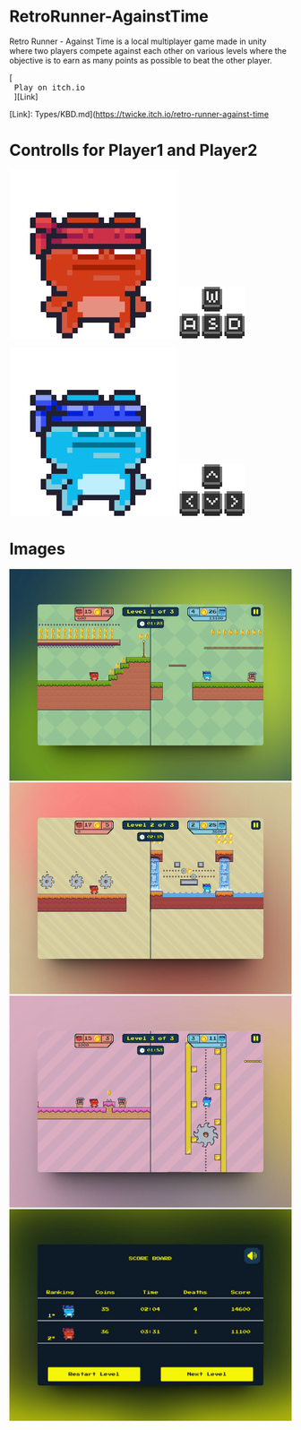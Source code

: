 # RetroRunner-AgainstTime
Retro Runner - Against Time is a local multiplayer game made in unity where two players compete against each other on various levels where the objective is to earn as many points as possible to beat the other player.

[<kbd> <br> Play on itch.io <br> </kbd>][Link]

[Link]: Types/KBD.md](https://twicke.itch.io/retro-runner-against-time

# Controlls for Player1 and Player2
![Player1 GIF](https://github.com/TwickE/ReadmeImages/blob/main/RetroRunner-AgainstTimeFirePlayer.gif?raw=true)
![WASD Movement GIF](https://github.com/TwickE/ReadmeImages/blob/main/WASD.gif?raw=true)

![Player2 GIF](https://github.com/TwickE/ReadmeImages/blob/main/RetroRunner-AgainstTimeWaterPlayer.gif?raw=true)
![Arrows Movement GIF](https://github.com/TwickE/ReadmeImages/blob/main/Arrows.gif?raw=true)

# Images
![Level 1 Image](https://github.com/TwickE/ReadmeImages/blob/main/RetroRunner-AgainstTime1.png?raw=true)
![Level 2 Image](https://github.com/TwickE/ReadmeImages/blob/main/RetroRunner-AgainstTime2.png?raw=true)
![Level 3 Image](https://github.com/TwickE/ReadmeImages/blob/main/RetroRunner-AgainstTime3.png?raw=true)
![Score Board](https://github.com/TwickE/ReadmeImages/blob/main/RetroRunner-AgainstTimeScoreBoard.png?raw=true)
